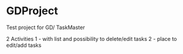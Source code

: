 # GDProject
Test project for GD/ TaskMaster

2 Activities
1 - with list and possibility to delete/edit tasks
2 - place to edit/add tasks


